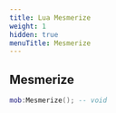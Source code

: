 ```yaml
---
title: Lua Mesmerize
weight: 1
hidden: true
menuTitle: Mesmerize
---
```

## Mesmerize
```lua
mob:Mesmerize(); -- void
```